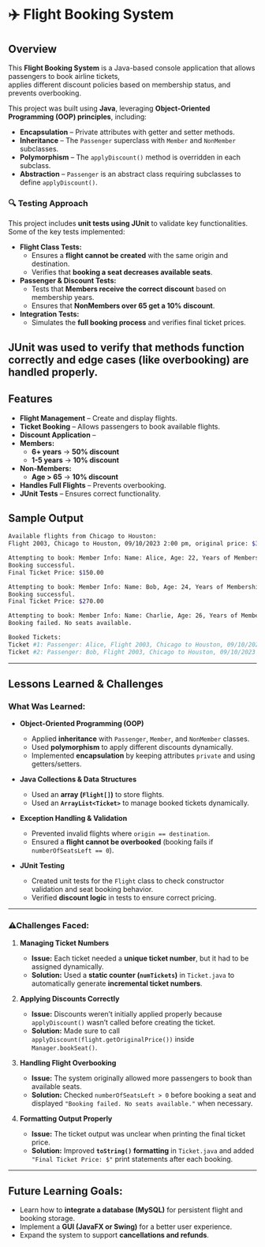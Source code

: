 # ✈️ Flight Booking System

##  Overview
This **Flight Booking System** is a Java-based console application that allows passengers to book airline tickets,  
applies different discount policies based on membership status, and prevents overbooking.  

This project was built using **Java**, leveraging **Object-Oriented Programming (OOP) principles**, including:  
- **Encapsulation** – Private attributes with getter and setter methods.  
- **Inheritance** – The `Passenger` superclass with `Member` and `NonMember` subclasses.  
- **Polymorphism** – The `applyDiscount()` method is overridden in each subclass.  
- **Abstraction** – `Passenger` is an abstract class requiring subclasses to define `applyDiscount()`.  

### 🔍 **Testing Approach**
This project includes **unit tests using JUnit** to validate key functionalities.  
Some of the key tests implemented:
- **Flight Class Tests:**
  - Ensures a **flight cannot be created** with the same origin and destination.
  - Verifies that **booking a seat decreases available seats**.
- **Passenger & Discount Tests:**
  - Tests that **Members receive the correct discount** based on membership years.
  - Ensures that **NonMembers over 65 get a 10% discount**.
- **Integration Tests:**
  - Simulates the **full booking process** and verifies final ticket prices.

JUnit was used to verify that methods function correctly and **edge cases (like overbooking) are handled properly**.
---

##  Features
-  **Flight Management** – Create and display flights.
-  **Ticket Booking** – Allows passengers to book available flights.
-  **Discount Application** –  
  - **Members:**  
    - **6+ years** → **50% discount**  
    - **1-5 years** → **10% discount**  
  - **Non-Members:**  
    - **Age > 65** → **10% discount**
-  **Handles Full Flights** – Prevents overbooking.
-  **JUnit Tests** – Ensures correct functionality.


##  Sample Output
```sh
Available flights from Chicago to Houston:
Flight 2003, Chicago to Houston, 09/10/2023 2:00 pm, original price: $300.00

Attempting to book: Member Info: Name: Alice, Age: 22, Years of Membership: 6 on Flight 2003
Booking successful.
Final Ticket Price: $150.00

Attempting to book: Member Info: Name: Bob, Age: 24, Years of Membership: 4 on Flight 2003
Booking successful.
Final Ticket Price: $270.00

Attempting to book: Member Info: Name: Charlie, Age: 26, Years of Membership: 0 on Flight 2003
Booking failed. No seats available.

Booked Tickets:
Ticket #1: Passenger: Alice, Flight 2003, Chicago to Houston, 09/10/2023 2:00 pm, Original Price: $300.00, Final Price: $150.00
Ticket #2: Passenger: Bob, Flight 2003, Chicago to Houston, 09/10/2023 2:00 pm, Original Price: $300.00, Final Price: $270.00

```
---
##  Lessons Learned & Challenges

###  What Was Learned:
- **Object-Oriented Programming (OOP)**  
  - Applied **inheritance** with `Passenger`, `Member`, and `NonMember` classes.  
  - Used **polymorphism** to apply different discounts dynamically.  
  - Implemented **encapsulation** by keeping attributes `private` and using getters/setters.  

- **Java Collections & Data Structures**  
  - Used an **array (`Flight[]`)** to store flights.  
  - Used an **`ArrayList<Ticket>`** to manage booked tickets dynamically.  

- **Exception Handling & Validation**  
  - Prevented invalid flights where `origin == destination`.  
  - Ensured a **flight cannot be overbooked** (booking fails if `numberOfSeatsLeft == 0`).  

- **JUnit Testing**  
  - Created unit tests for the `Flight` class to check constructor validation and seat booking behavior.  
  - Verified **discount logic** in tests to ensure correct pricing.  

---

### ⚠Challenges Faced:

1. **Managing Ticket Numbers**  
   - **Issue:** Each ticket needed a **unique ticket number**, but it had to be assigned dynamically.  
   - **Solution:** Used a **static counter (`numTickets`)** in `Ticket.java` to automatically generate **incremental ticket numbers**.  

2. **Applying Discounts Correctly**  
   - **Issue:** Discounts weren’t initially applied properly because `applyDiscount()` wasn’t called before creating the ticket.  
   - **Solution:** Made sure to call `applyDiscount(flight.getOriginalPrice())` inside `Manager.bookSeat()`.  

3. **Handling Flight Overbooking**  
   - **Issue:** The system originally allowed more passengers to book than available seats.  
   - **Solution:** Checked `numberOfSeatsLeft > 0` before booking a seat and displayed `"Booking failed. No seats available."` when necessary.  

4. **Formatting Output Properly**  
   - **Issue:** The ticket output was unclear when printing the final ticket price.  
   - **Solution:** Improved **`toString()` formatting** in `Ticket.java` and added `"Final Ticket Price: $"` print statements after each booking.  

---

##  Future Learning Goals:
- Learn how to **integrate a database (MySQL)** for persistent flight and booking storage.  
- Implement a **GUI (JavaFX or Swing)** for a better user experience.  
- Expand the system to support **cancellations and refunds**.  
